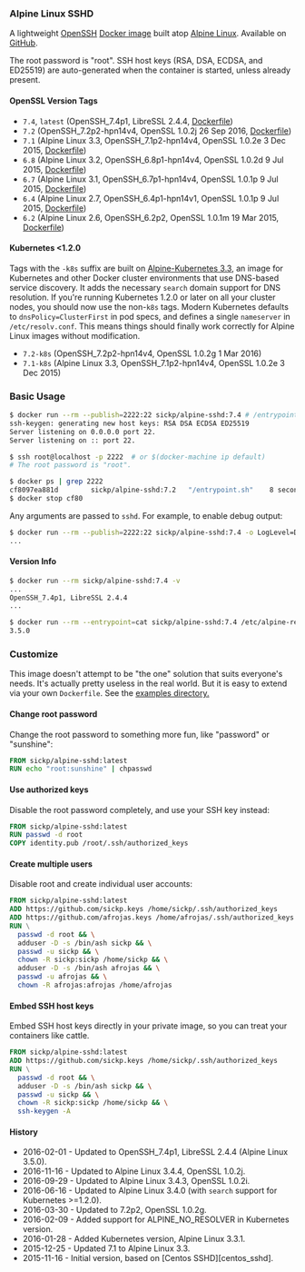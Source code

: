 ### Alpine Linux SSHD

A lightweight [OpenSSH][openssh] [Docker image][dockerhub_project] built atop [Alpine Linux][alpine_linux]. Available on [GitHub][github_project].

The root password is "root". SSH host keys (RSA, DSA, ECDSA, and ED25519) are auto-generated when the container is started, unless already present.

#### OpenSSL Version Tags

- `7.4`, `latest` (OpenSSH_7.4p1, LibreSSL 2.4.4, [Dockerfile](https://github.com/sickp/docker-alpine-sshd/tree/master/versions/7.4/Dockerfile))
- `7.2` (OpenSSH_7.2p2-hpn14v4, OpenSSL 1.0.2j  26 Sep 2016, [Dockerfile](https://github.com/sickp/docker-alpine-sshd/tree/master/versions/7.2/Dockerfile))
- `7.1` (Alpine Linux 3.3, OpenSSH_7.1p2-hpn14v4, OpenSSL 1.0.2e 3 Dec 2015, [Dockerfile](https://github.com/sickp/docker-alpine-sshd/tree/master/versions/7.1/Dockerfile))
- `6.8` (Alpine Linux 3.2, OpenSSH_6.8p1-hpn14v4, OpenSSL 1.0.2d 9 Jul 2015, [Dockerfile](https://github.com/sickp/docker-alpine-sshd/tree/master/versions/6.8/Dockerfile))
- `6.7` (Alpine Linux 3.1, OpenSSH_6.7p1-hpn14v4, OpenSSL 1.0.1p 9 Jul 2015, [Dockerfile](https://github.com/sickp/docker-alpine-sshd/tree/master/versions/6.7/Dockerfile))
- `6.4` (Alpine Linux 2.7, OpenSSH_6.4p1-hpn14v1, OpenSSL 1.0.1p 9 Jul 2015, [Dockerfile](https://github.com/sickp/docker-alpine-sshd/tree/master/versions/6.4/Dockerfile))
- `6.2` (Alpine Linux 2.6, OpenSSH_6.2p2, OpenSSL 1.0.1m 19 Mar 2015, [Dockerfile](https://github.com/sickp/docker-alpine-sshd/tree/master/versions/6.2/Dockerfile))

#### Kubernetes <1.2.0

Tags with the `-k8s` suffix are built on [Alpine-Kubernetes 3.3][alpine_kubernetes], an image for Kubernetes and other Docker cluster environments that use DNS-based service discovery. It adds the necessary `search` domain support for DNS resolution. If you're running Kubernetes 1.2.0 or later on all your cluster nodes, you should now use the non-`k8s` tags. Modern Kubernetes defaults to `dnsPolicy=ClusterFirst` in pod specs, and defines a single `nameserver` in `/etc/resolv.conf`. This means things should finally work correctly for Alpine Linux images without modification.

- `7.2-k8s` (OpenSSH_7.2p2-hpn14v4, OpenSSL 1.0.2g  1 Mar 2016)
- `7.1-k8s` (Alpine Linux 3.3, OpenSSH_7.1p2-hpn14v4, OpenSSL 1.0.2e 3 Dec 2015)

### Basic Usage

```bash
$ docker run --rm --publish=2222:22 sickp/alpine-sshd:7.4 # /entrypoint.sh
ssh-keygen: generating new host keys: RSA DSA ECDSA ED25519
Server listening on 0.0.0.0 port 22.
Server listening on :: port 22.

$ ssh root@localhost -p 2222  # or $(docker-machine ip default)
# The root password is "root".

$ docker ps | grep 2222
cf8097ea881d        sickp/alpine-sshd:7.2   "/entrypoint.sh"    8 seconds ago       Up 4 seconds        0.0.0.0:2222->22/tcp   stoic_ptolemy
$ docker stop cf80
```

Any arguments are passed to `sshd`. For example, to enable debug output:

```bash
$ docker run --rm --publish=2222:22 sickp/alpine-sshd:7.4 -o LogLevel=DEBUG
...
```

#### Version Info

```bash
$ docker run --rm sickp/alpine-sshd:7.4 -v
...
OpenSSH_7.4p1, LibreSSL 2.4.4
...

$ docker run --rm --entrypoint=cat sickp/alpine-sshd:7.4 /etc/alpine-release
3.5.0
```

### Customize

This image doesn't attempt to be "the one" solution that suits everyone's needs. It's actually pretty useless in the real world. But it is easy to extend via your own `Dockerfile`. See the [examples directory.][examples]

#### Change root password

Change the root password to something more fun, like "password" or "sunshine":

```dockerfile
FROM sickp/alpine-sshd:latest
RUN echo "root:sunshine" | chpasswd
```

#### Use authorized keys

Disable the root password completely, and use your SSH key instead:

```dockerfile
FROM sickp/alpine-sshd:latest
RUN passwd -d root
COPY identity.pub /root/.ssh/authorized_keys
```

#### Create multiple users

Disable root and create individual user accounts:

```dockerfile
FROM sickp/alpine-sshd:latest
ADD https://github.com/sickp.keys /home/sickp/.ssh/authorized_keys
ADD https://github.com/afrojas.keys /home/afrojas/.ssh/authorized_keys
RUN \
  passwd -d root && \
  adduser -D -s /bin/ash sickp && \
  passwd -u sickp && \
  chown -R sickp:sickp /home/sickp && \
  adduser -D -s /bin/ash afrojas && \
  passwd -u afrojas && \
  chown -R afrojas:afrojas /home/afrojas
```

#### Embed SSH host keys

Embed SSH host keys directly in your private image, so you can treat your containers like cattle.

```dockerfile
FROM sickp/alpine-sshd:latest
ADD https://github.com/sickp.keys /home/sickp/.ssh/authorized_keys
RUN \
  passwd -d root && \
  adduser -D -s /bin/ash sickp && \
  passwd -u sickp && \
  chown -R sickp:sickp /home/sickp && \
  ssh-keygen -A
```

#### History

- 2016-02-01 - Updated to OpenSSH_7.4p1, LibreSSL 2.4.4 (Alpine Linux 3.5.0).
- 2016-11-16 - Updated to Alpine Linux 3.4.4, OpenSSL 1.0.2j.
- 2016-09-29 - Updated to Alpine Linux 3.4.3, OpenSSL 1.0.2i.
- 2016-06-16 - Updated to Alpine Linux 3.4.0 (with `search` support for Kubernetes >=1.2.0).
- 2016-03-30 - Updated to 7.2p2, OpenSSL 1.0.2g.
- 2016-02-09 - Added support for ALPINE_NO_RESOLVER in Kubernetes version.
- 2016-01-28 - Added Kubernetes version, Alpine Linux 3.3.1.
- 2015-12-25 - Updated 7.1 to Alpine Linux 3.3.
- 2015-11-16 - Initial version, based on [Centos SSHD][centos_sshd].

[alpine_kubernetes]:  https://hub.docker.com/r/janeczku/alpine-kubernetes/
[alpine_linux]:       https://hub.docker.com/_/alpine/
[dockerhub_project]:  https://hub.docker.com/r/sickp/alpine-sshd/
[examples]:           https://github.com/sickp/docker-alpine-sshd/tree/master/examples/
[github_project]:     https://github.com/sickp/docker-alpine-sshd/
[openssh]:            http://www.openssh.com
